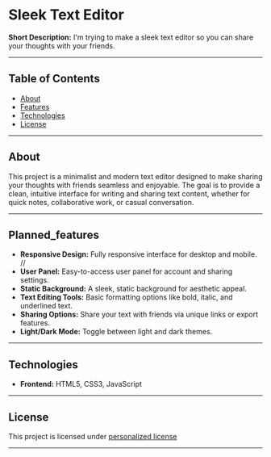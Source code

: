 # Sleek Text Editor

**Short Description:** I'm trying to make a sleek text editor so you can share your thoughts with your friends.

---

## Table of Contents
- [About](#about)
- [Features](#planned_features)
- [Technologies](#technologies)
- [License](#license)

---

## About
This project is a minimalist and modern text editor designed to make sharing your thoughts with friends seamless and enjoyable. The goal is to provide a clean, intuitive interface for writing and sharing text content, whether for quick notes, collaborative work, or casual conversation.

---

## Planned_features
- **Responsive Design:** Fully responsive interface for desktop and mobile. // 
- **User Panel:** Easy-to-access user panel for account and sharing settings.
- **Static Background:** A sleek, static background for aesthetic appeal.
- **Text Editing Tools:** Basic formatting options like bold, italic, and underlined text.
- **Sharing Options:** Share your text with friends via unique links or export features.
- **Light/Dark Mode:** Toggle between light and dark themes.

---

## Technologies
- **Frontend:** HTML5, CSS3, JavaScript

---

## License
This project is licensed under [personalized license](https://dev.kilianbarbier.fr/LICENSE)

---
